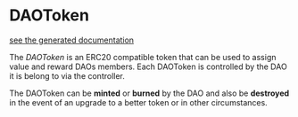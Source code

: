 # DAOToken
[see the generated documentation](../../generated_docs/controller/DAOToken.md)

The *DAOToken* is an ERC20 compatible token that can be used to assign value and reward DAOs members.
Each DAOToken is controlled by the DAO it is belong to via the controller.

The DAOToken can be **minted** or **burned** by the DAO and also be **destroyed** in the event of an upgrade to a better token or in other circumstances.
